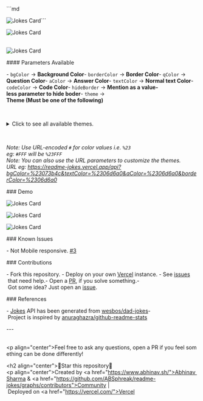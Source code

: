 
  
 ​```md 
 ​<!--​ Markdown ​--> 
  
 ​![​Jokes Card​](https://readme-jokes.vercel.app/api) 
 ​``` 
  
 ​![​Jokes Card​](https://readme-jokes.vercel.app/api?hideBorder) 
 ​<br/> 
 ​
 
 ​![​Jokes Card​](https://readme-jokes.vercel.app/api?hideBorder&theme=cobalt&qColor=%23944bcc&aColor=%23bbdb51) 
  
 ​####​ ​Parameters Available 
  
 ​-​ ​`bgColor`​ → ​**Background Color** 
 ​-​ ​`borderColor`​ → ​**Border Color** 
 ​-​ ​`qColor`​ → ​**Question Color** 
 ​-​ ​`aColor`​ → ​**Answer Color** 
 ​-​ ​`textColor`​ → ​**Normal text Color** 
 ​-​ ​`codeColor`​ → ​**Code Color** 
 ​-​ ​`hideBorder`​ → ​**Mention as a value-less parameter to hide boder** 
 ​-​ ​`theme`​ → ​**Theme (Must be one of the following)** 
  
 ​<details> 
 ​<summary>Click to see all available themes.</summary> 
  
 ​<br/> 
  
 ​<table> 
 ​ <tr> 
 ​  <th>Theme Name</th> 
 ​  <th>Preview Image</th> 
 ​ </tr> 
 ​ <tr> 
 ​ <td>default</td> 
 ​ <td style="padding-top:4px"><img src = "https://readme-jokes.vercel.app/api"></td> 
 ​ </tr> 
  
 ​ <tr> 
 ​ <td>gradientBlue</td> 
 ​ <td style="padding-top:4px"><img src = "https://readme-jokes.vercel.app/api?theme=gradientBlue"></td> 
 ​ </tr> 
  
 ​ <tr> 
 ​ <td>solidBlue</td> 
 ​ <td style="padding-top:4px"><img src = "https://readme-jokes.vercel.app/api?theme=solidBlue"></td> 
 ​ </tr> 
  
 ​ <tr> 
 ​ <td>halloween</td> 
 ​ <td style="padding-top:4px"><img src = "https://readme-jokes.vercel.app/api?theme=halloween"></td> 
 ​ </tr> 
  
 ​ <tr> 
 ​ <td>watermelon</td> 
 ​ <td style="padding-top:4px"><img src = "https://readme-jokes.vercel.app/api?theme=watermelon"></td> 
 ​ </tr> 
  
 ​ <tr> 
 ​ <td>pinkish</td> 
 ​ <td style="padding-top:4px"><img src = "https://readme-jokes.vercel.app/api?theme=pinkish"></td> 
 ​ </tr> 
  
 ​ <tr> 
 ​ <td>daySky</td> 
 ​ <td style="padding-top:4px"><img src = "https://readme-jokes.vercel.app/api?theme=daySky"></td> 
 ​ </tr> 
  
 ​ <tr> 
 ​ <td>radical</td> 
 ​ <td style="padding-top:4px"><img src = "https://readme-jokes.vercel.app/api?theme=radical"></td> 
 ​ </tr> 
  
 ​ <tr> 
 ​ <td>merko</td> 
 ​ <td style="padding-top:4px"><img src = "https://readme-jokes.vercel.app/api?theme=merko"></td> 
 ​ </tr> 
  
 ​ <tr> 
 ​ <td>gruvbox</td> 
 ​ <td style="padding-top:4px"><img src = "https://readme-jokes.vercel.app/api?theme=gruvbox"></td> 
 ​ </tr> 
  
 ​ <tr> 
 ​ <td>tokyonight</td> 
 ​ <td style="padding-top:4px"><img src = "https://readme-jokes.vercel.app/api?theme=tokyonight"></td> 
 ​ </tr> 
  
 ​ <tr> 
 ​ <td>onedark</td> 
 ​ <td style="padding-top:4px"><img src = "https://readme-jokes.vercel.app/api?theme=onedark"></td> 
 ​ </tr> 
  
 ​ <tr> 
 ​ <td>cobalt</td> 
 ​ <td style="padding-top:4px"><img src = "https://readme-jokes.vercel.app/api?theme=cobalt"></td> 
 ​ </tr> 
  
 ​ <tr> 
 ​ <td>synthwave</td> 
 ​ <td style="padding-top:4px"><img src = "https://readme-jokes.vercel.app/api?theme=synthwave"></td> 
 ​ </tr> 
  
 ​ <tr> 
 ​ <td>dracula</td> 
 ​ <td style="padding-top:4px"><img src = "https://readme-jokes.vercel.app/api?theme=dracula"></td> 
 ​ </tr> 
  
 ​ <tr> 
 ​ <td>prussian</td> 
 ​ <td style="padding-top:4px"><img src = "https://readme-jokes.vercel.app/api?theme=prussian"></td> 
 ​ </tr> 
  
 ​ <tr> 
 ​ <td>monokai</td> 
 ​ <td style="padding-top:4px"><img src = "https://readme-jokes.vercel.app/api?theme=monokai"></td> 
 ​ </tr> 
  
 ​ <tr> 
 ​ <td>vue</td> 
 ​ <td style="padding-top:4px"><img src = "https://readme-jokes.vercel.app/api?theme=vue"></td> 
 ​ </tr> 
  
 ​ <tr> 
 ​ <td>vue-dark</td> 
 ​ <td style="padding-top:4px"><img src = "https://readme-jokes.vercel.app/api?theme=vue-dark"></td> 
 ​ </tr> 
  
 ​ <tr> 
 ​ <td>nightowl</td> 
 ​ <td style="padding-top:4px"><img src = "https://readme-jokes.vercel.app/api?theme=nightowl"></td> 
 ​ </tr> 
  
 ​ <tr> 
 ​ <td>buefy</td> 
 ​ <td style="padding-top:4px"><img src = "https://readme-jokes.vercel.app/api?theme=buefy"></td> 
 ​ </tr> 
  
 ​ <tr> 
 ​ <td>blue-green</td> 
 ​ <td style="padding-top:4px"><img src = "https://readme-jokes.vercel.app/api?theme=blue-green"></td> 
 ​ </tr> 
  
 ​ <tr> 
 ​ <td>algolia</td> 
 ​ <td style="padding-top:4px"><img src = "https://readme-jokes.vercel.app/api?theme=algolia"></td> 
 ​ </tr> 
  
 ​ <tr> 
 ​ <td>darcula</td> 
 ​ <td style="padding-top:4px"><img src = "https://readme-jokes.vercel.app/api?theme=darcula"></td> 
 ​ </tr> 
  
 ​ <tr> 
 ​ <td>bear</td> 
 ​ <td style="padding-top:4px"><img src = "https://readme-jokes.vercel.app/api?theme=bear"></td> 
 ​ </tr> 
  
 ​ <tr> 
 ​ <td>solarized-dark</td> 
 ​ <td style="padding-top:4px"><img src = "https://readme-jokes.vercel.app/api?theme=solarized-dark"></td> 
 ​ </tr> 
  
 ​ <tr> 
 ​ <td>solarized-light</td> 
 ​ <td style="padding-top:4px"><img src = "https://readme-jokes.vercel.app/api?theme=solarized-light"></td> 
 ​ </tr> 
  
 ​ <tr> 
 ​ <td>gotham</td> 
 ​ <td style="padding-top:4px"><img src = "https://readme-jokes.vercel.app/api?theme=gotham"></td> 
 ​ </tr> 
  
 ​ <tr> 
 ​ <td>material-palenight</td> 
 ​ <td style="padding-top:4px"><img src = "https://readme-jokes.vercel.app/api?theme=material-palenight"></td> 
 ​ </tr> 
  
 ​ <tr> 
 ​ <td>graywhite</td> 
 ​ <td style="padding-top:4px"><img src = "https://readme-jokes.vercel.app/api?theme=graywhite"></td> 
 ​ </tr> 
  
 ​ <tr> 
 ​ <td>ayu-mirage</td> 
 ​ <td style="padding-top:4px"><img src = "https://readme-jokes.vercel.app/api?theme=ayu-mirage"></td> 
 ​ </tr> 
  
 ​ <tr> 
 ​ <td>calm</td> 
 ​ <td style="padding-top:4px"><img src = "https://readme-jokes.vercel.app/api?theme=calm"></td> 
 ​ </tr> 
  
 ​ <tr> 
 ​ <td>flag-india</td> 
 ​ <td style="padding-top:4px"><img src = "https://readme-jokes.vercel.app/api?theme=flag-india"></td> 
 ​ </tr> 
  
 ​ <tr> 
 ​ <td>omni</td> 
 ​ <td style="padding-top:4px"><img src = "https://readme-jokes.vercel.app/api?theme=omni"></td> 
 ​ </tr> 
  
 ​ <tr> 
 ​ <td>react</td> 
 ​ <td style="padding-top:4px"><img src = "https://readme-jokes.vercel.app/api?theme=react"></td> 
 ​ </tr> 
  
 ​ <tr> 
 ​ <td>blueberry</td> 
 ​ <td style="padding-top:4px"><img src = "https://readme-jokes.vercel.app/api?theme=blueberry"></td> 
 ​ </tr> 
  
 ​ <tr> 
 ​ <td>random</td> 
 ​ <td style="padding-top:4px"><img src = "https://readme-jokes.vercel.app/api?theme=random"></td> 
 ​ </tr> 
  
 ​ </table> 
  
 ​</details> 
  
 ​<br/> 
  
 ​_Note: Use URL-encoded ​`#`​ for color values i.e. ​`%23`​<br/>_ 
 ​_eg: ​`#FFF`​ will be ​`%23FFF`​<br/>_ 
 ​_Note: You can also use the URL parameters to customize the themes.<br/>_ 
 ​_URL eg: https://readme-jokes.vercel.app/api?bgColor=%23073b4c&textColor=%2306d6a0&aColor=%2306d6a0&borderColor=%2306d6a0_ 
  
 ​###​ ​Demo 
  
 ​![​Jokes Card​](https://readme-jokes.vercel.app/api) 
  
 ​![​Jokes Card​](https://readme-jokes.vercel.app/api?bgColor=%23073b4c&textColor=%2306d6a0&aColor=%2306d6a0&borderColor=%2306d6a0) 
  
 ​![​Jokes Card​](https://readme-jokes.vercel.app/api?bgColor=%23212529&textColor=%23ffddd2&qColor=%23f94144&aColor=%2390be6d&borderColor=%23f9c74f&codeColor=%23f9c74f) 
  
 ​###​ ​Known Issues 
  
 ​-​ Not Mobile responsive. [​#3​](https://github.com/ABSphreak/readme-jokes/issues/3) 
  
 ​###​ ​Contributions 
  
 ​-​ Fork this repository. 
 ​-​ Deploy on your own [​Vercel​](https://vercel.com/) instance. 
 ​-​ See [​issues​](https://github.com/ABSphreak/readme-jokes/issues) that need help. 
 ​-​ Open a [​PR​](https://github.com/ABSphreak/readme-jokes/pulls), if you solve something. 
 ​-​ Got some idea? Just open an [​issue​](https://github.com/ABSphreak/readme-jokes/issues/new). 
  
 ​###​ ​References 
  
 ​-​ [​Jokes​](https://github.com/ABSphreak/readme-jokes/blob/master/src/jokes.json) API has been generated from [​wesbos/dad-jokes​](https://github.com/wesbos/dad-jokes) 
 ​-​ Project is inspired by [​anuraghazra/github-readme-stats​](https://github.com/anuraghazra/github-readme-stats) 
  
 ​--- 
  
 ​<p align="center">Feel free to ask any questions, open a PR if you feel something can be done differently!</p> 
 ​<h2 align="center">🌟Star this repository🌟</h2> 
 ​<p align="center">Created by <a href="https://www.abhinav.sh/">Abhinav Sharma</a> & <a href="https://github.com/ABSphreak/readme-jokes/graphs/contributors">Community</a> | Deployed on <a href="https://vercel.com/">Vercel</a></p>
